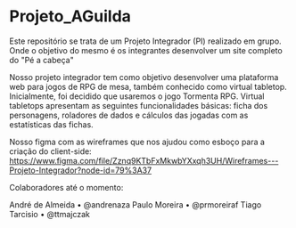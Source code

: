 # Projeto_AGuilda
Este repositório se trata de um Projeto Integrador (PI) realizado em grupo. Onde o objetivo do mesmo é os integrantes desenvolver um site completo do "Pé a cabeça"

Nosso projeto integrador tem como objetivo desenvolver uma plataforma web para jogos de RPG de mesa, também conhecido como virtual tabletop. Inicialmente, foi decidido que usaremos o jogo Tormenta RPG. Virtual tabletops apresentam as seguintes funcionalidades básicas: ficha dos personagens, roladores de dados e cálculos das jogadas com as estatísticas das fichas.

Nosso figma com as wireframes que nos ajudou como esboço para a criação do client-side: 
https://www.figma.com/file/Zznq9KTbFxMkwbYXxqh3UH/Wireframes---Projeto-Integrador?node-id=79%3A37





Colaboradores até o momento:

André de Almeida • @andrenaza
Paulo Moreira    • @prmoreiraf
Tiago Tarcisio   • @ttmajczak


